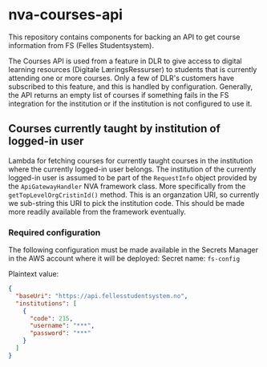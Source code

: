 # nva-courses-api
This repository contains components for backing an API to get course information from FS
(Felles Studentsystem).

The Courses API is used from a feature in DLR to give access to digital learning resources
(Digitale LæringsRessurser) to students that is currently attending one or more courses. Only a few
of DLR's customers have subscribed to this feature, and this is handled by configuration. Generally,
the API returns an empty list of courses if something fails in the FS integration for the institution
or if the institution is not configured to use it. 

## Courses currently taught by institution of logged-in user
Lambda for fetching courses for currently taught courses in the institution where the currently
logged-in user belongs. The institution of the currently logged-in user is assumed to be part of the
```RequestInfo``` object provided by the ```ApiGatewayHandler``` NVA framework class. More
specifically from the ```getTopLevelOrgCristinId()``` method. This is an organzation URI, so
currently we sub-string this URI to pick the institution code. This should be made more readily
available from the framework eventually.

### Required configuration
The following configuration must be made available in the Secrets Manager in the AWS account
where it will be deployed:
Secret name: ```fs-config```

Plaintext value:
```json
{
  "baseUri": "https://api.fellesstudentsystem.no",
  "institutions": [
    {
      "code": 215,
      "username": "***",
      "password": "***"
    }
  ]
}
```
